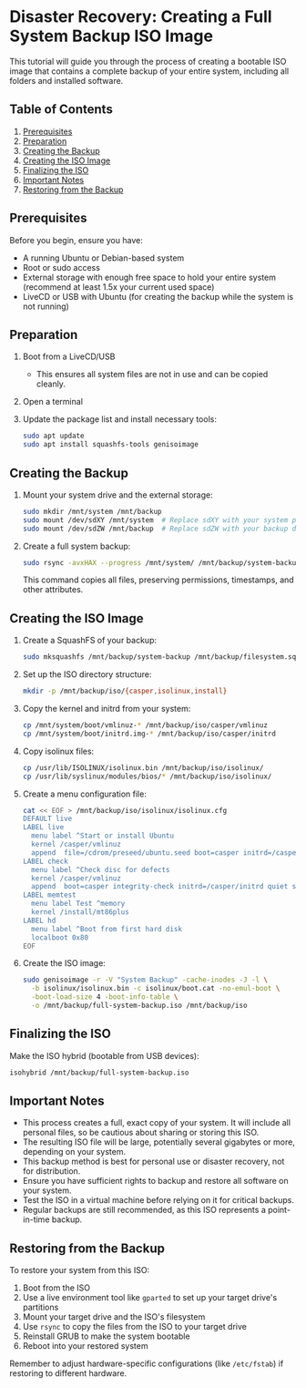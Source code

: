 # Disaster Recovery: Creating a Full System Backup ISO Image

This tutorial will guide you through the process of creating a bootable ISO image that contains a complete backup of your entire system, including all folders and installed software.

## Table of Contents

1. [Prerequisites](#prerequisites)
2. [Preparation](#preparation)
3. [Creating the Backup](#creating-the-backup)
4. [Creating the ISO Image](#creating-the-iso-image)
5. [Finalizing the ISO](#finalizing-the-iso)
6. [Important Notes](#important-notes)
7. [Restoring from the Backup](#restoring-from-the-backup)

## Prerequisites

Before you begin, ensure you have:

- A running Ubuntu or Debian-based system
- Root or sudo access
- External storage with enough free space to hold your entire system (recommend at least 1.5x your current used space)
- LiveCD or USB with Ubuntu (for creating the backup while the system is not running)

## Preparation

1. Boot from a LiveCD/USB
   - This ensures all system files are not in use and can be copied cleanly.

2. Open a terminal

3. Update the package list and install necessary tools:
   ```bash
   sudo apt update
   sudo apt install squashfs-tools genisoimage
   ```

## Creating the Backup

1. Mount your system drive and the external storage:
   ```bash
   sudo mkdir /mnt/system /mnt/backup
   sudo mount /dev/sdXY /mnt/system  # Replace sdXY with your system partition
   sudo mount /dev/sdZW /mnt/backup  # Replace sdZW with your backup drive
   ```

2. Create a full system backup:
   ```bash
   sudo rsync -avxHAX --progress /mnt/system/ /mnt/backup/system-backup/
   ```
   This command copies all files, preserving permissions, timestamps, and other attributes.

## Creating the ISO Image

1. Create a SquashFS of your backup:
   ```bash
   sudo mksquashfs /mnt/backup/system-backup /mnt/backup/filesystem.squashfs -comp xz -Xbcj x86
   ```

2. Set up the ISO directory structure:
   ```bash
   mkdir -p /mnt/backup/iso/{casper,isolinux,install}
   ```

3. Copy the kernel and initrd from your system:
   ```bash
   cp /mnt/system/boot/vmlinuz-* /mnt/backup/iso/casper/vmlinuz
   cp /mnt/system/boot/initrd.img-* /mnt/backup/iso/casper/initrd
   ```

4. Copy isolinux files:
   ```bash
   cp /usr/lib/ISOLINUX/isolinux.bin /mnt/backup/iso/isolinux/
   cp /usr/lib/syslinux/modules/bios/* /mnt/backup/iso/isolinux/
   ```

5. Create a menu configuration file:
   ```bash
   cat << EOF > /mnt/backup/iso/isolinux/isolinux.cfg
   DEFAULT live
   LABEL live
     menu label ^Start or install Ubuntu
     kernel /casper/vmlinuz
     append  file=/cdrom/preseed/ubuntu.seed boot=casper initrd=/casper/initrd quiet splash ---
   LABEL check
     menu label ^Check disc for defects
     kernel /casper/vmlinuz
     append  boot=casper integrity-check initrd=/casper/initrd quiet splash ---
   LABEL memtest
     menu label Test ^memory
     kernel /install/mt86plus
   LABEL hd
     menu label ^Boot from first hard disk
     localboot 0x80
   EOF
   ```

6. Create the ISO image:
   ```bash
   sudo genisoimage -r -V "System Backup" -cache-inodes -J -l \
     -b isolinux/isolinux.bin -c isolinux/boot.cat -no-emul-boot \
     -boot-load-size 4 -boot-info-table \
     -o /mnt/backup/full-system-backup.iso /mnt/backup/iso
   ```

## Finalizing the ISO

Make the ISO hybrid (bootable from USB devices):
```bash
isohybrid /mnt/backup/full-system-backup.iso
```

## Important Notes

- This process creates a full, exact copy of your system. It will include all personal files, so be cautious about sharing or storing this ISO.
- The resulting ISO file will be large, potentially several gigabytes or more, depending on your system.
- This backup method is best for personal use or disaster recovery, not for distribution.
- Ensure you have sufficient rights to backup and restore all software on your system.
- Test the ISO in a virtual machine before relying on it for critical backups.
- Regular backups are still recommended, as this ISO represents a point-in-time backup.

## Restoring from the Backup

To restore your system from this ISO:

1. Boot from the ISO
2. Use a live environment tool like `gparted` to set up your target drive's partitions
3. Mount your target drive and the ISO's filesystem
4. Use `rsync` to copy the files from the ISO to your target drive
5. Reinstall GRUB to make the system bootable
6. Reboot into your restored system

Remember to adjust hardware-specific configurations (like `/etc/fstab`) if restoring to different hardware.
